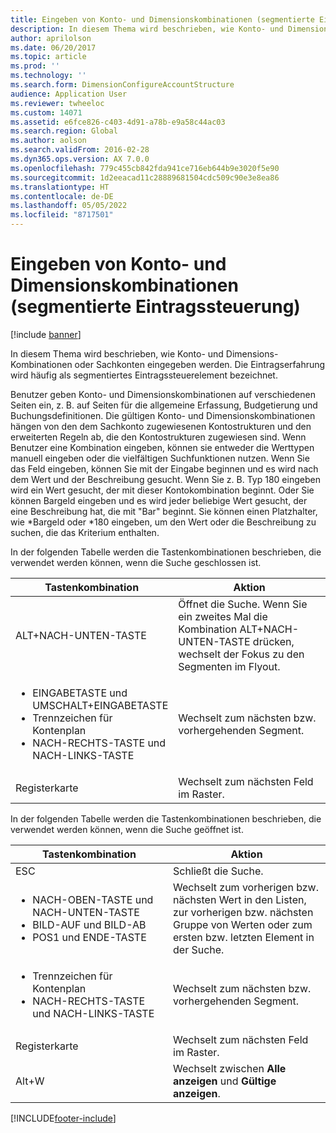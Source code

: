 ```yaml
---
title: Eingeben von Konto- und Dimensionskombinationen (segmentierte Eintragssteuerung)
description: In diesem Thema wird beschrieben, wie Konto- und Dimensions-Kombinationen oder Sachkonten eingegeben werden. Die Eintragserfahrung wird häufig als segmentiertes Eintragssteuerelement bezeichnet.
author: aprilolson
ms.date: 06/20/2017
ms.topic: article
ms.prod: ''
ms.technology: ''
ms.search.form: DimensionConfigureAccountStructure
audience: Application User
ms.reviewer: twheeloc
ms.custom: 14071
ms.assetid: e6fce826-c403-4d91-a78b-e9a58c44ac03
ms.search.region: Global
ms.author: aolson
ms.search.validFrom: 2016-02-28
ms.dyn365.ops.version: AX 7.0.0
ms.openlocfilehash: 779c455cb842fda941ce716eb644b9e3020f5e90
ms.sourcegitcommit: 1d2eeacad11c28889681504cdc509c90e3e8ea86
ms.translationtype: HT
ms.contentlocale: de-DE
ms.lasthandoff: 05/05/2022
ms.locfileid: "8717501"
---
```

# <a name="enter-account-and-dimension-combinations-segmented-entry-control"></a>Eingeben von Konto- und Dimensionskombinationen (segmentierte Eintragssteuerung)

[!include [banner](../includes/banner.md)]

In diesem Thema wird beschrieben, wie Konto- und Dimensions-Kombinationen oder Sachkonten eingegeben werden. Die Eintragserfahrung wird häufig als segmentiertes Eintragssteuerelement bezeichnet.

Benutzer geben Konto- und Dimensionskombinationen auf verschiedenen Seiten ein, z. B. auf Seiten für die allgemeine Erfassung, Budgetierung und Buchungsdefinitionen. Die gültigen Konto- und Dimensionskombinationen hängen von den dem Sachkonto zugewiesenen Kontostrukturen und den erweiterten Regeln ab, die den Kontostrukturen zugewiesen sind. Wenn Benutzer eine Kombination eingeben, können sie entweder die Werttypen manuell eingeben oder die vielfältigen Suchfunktionen nutzen. Wenn Sie das Feld eingeben, können Sie mit der Eingabe beginnen und es wird nach dem Wert und der Beschreibung gesucht. Wenn Sie z. B. Typ 180 eingeben wird ein Wert gesucht, der mit dieser Kontokombination beginnt. Oder Sie können Bargeld eingeben und es wird jeder beliebige Wert gesucht, der eine Beschreibung hat, die mit "Bar" beginnt. Sie können einen Platzhalter, wie \*Bargeld oder \*180 eingeben, um den Wert oder die Beschreibung zu suchen, die das Kriterium enthalten. 

In der folgenden Tabelle werden die Tastenkombinationen beschrieben, die verwendet werden können, wenn die Suche geschlossen ist.

<table>
<colgroup>
<col width="50%" />
<col width="50%" />
</colgroup>
<thead>
<tr class="header">
<th>Tastenkombination</th>
<th>Aktion</th>
</tr>
</thead>
<tbody>
<tr class="odd">
<td>ALT+NACH-UNTEN-TASTE</td>
<td>Öffnet die Suche. Wenn Sie ein zweites Mal die Kombination ALT+NACH-UNTEN-TASTE drücken, wechselt der Fokus zu den Segmenten im Flyout.</td>
</tr>
<tr class="even">
<td><ul>
<li>EINGABETASTE und UMSCHALT+EINGABETASTE</li>
<li>Trennzeichen für Kontenplan</li>
<li>NACH-RECHTS-TASTE und NACH-LINKS-TASTE</li>
</ul></td>
<td>Wechselt zum nächsten bzw. vorhergehenden Segment.</td>
</tr>
<tr class="odd">
<td>Registerkarte</td>
<td>Wechselt zum nächsten Feld im Raster.</td>
</tr>
</tbody>
</table>

In der folgenden Tabelle werden die Tastenkombinationen beschrieben, die verwendet werden können, wenn die Suche geöffnet ist.

<table>
<colgroup>
<col width="50%" />
<col width="50%" />
</colgroup>
<thead>
<tr class="header">
<th>Tastenkombination</th>
<th>Aktion</th>
</tr>
</thead>
<tbody>
<tr class="odd">
<td>ESC</td>
<td>Schließt die Suche.</td>
</tr>
<tr class="even">
<td><ul>
<li>NACH-OBEN-TASTE und NACH-UNTEN-TASTE</li>
<li>BILD-AUF und BILD-AB</li>
<li>POS1 und ENDE-TASTE</li>
</ul></td>
<td>Wechselt zum vorherigen bzw. nächsten Wert in den Listen, zur vorherigen bzw. nächsten Gruppe von Werten oder zum ersten bzw. letzten Element in der Suche.</td>
</tr>
<tr class="odd">
<td><ul>
<li>Trennzeichen für Kontenplan</li>
<li>NACH-RECHTS-TASTE und NACH-LINKS-TASTE</li>
</ul></td>
<td>Wechselt zum nächsten bzw. vorhergehenden Segment.</td>
</tr>
<tr class="even">
<td>Registerkarte</td>
<td>Wechselt zum nächsten Feld im Raster.</td>
</tr>
<tr class="odd">
<td>Alt+W</td>
<td>Wechselt zwischen <strong>Alle anzeigen</strong> und <strong>Gültige anzeigen</strong>.</td>
</tr>
</tbody>
</table>







[!INCLUDE[footer-include](../../includes/footer-banner.md)]
